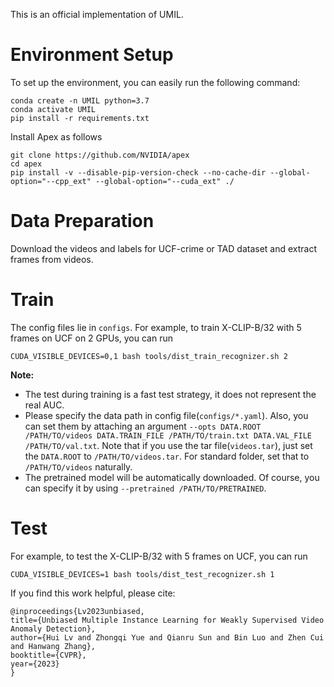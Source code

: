 This is an official implementation of UMIL. 

    
# Environment Setup
To set up the environment, you can easily run the following command:
```
conda create -n UMIL python=3.7
conda activate UMIL
pip install -r requirements.txt
```

Install Apex as follows
```
git clone https://github.com/NVIDIA/apex
cd apex
pip install -v --disable-pip-version-check --no-cache-dir --global-option="--cpp_ext" --global-option="--cuda_ext" ./
```

# Data Preparation

Download the videos and labels for UCF-crime or TAD dataset and extract frames from videos.


# Train
The config files lie in `configs`. For example, to train X-CLIP-B/32 with 5 frames on UCF on 2 GPUs, you can run
```
CUDA_VISIBLE_DEVICES=0,1 bash tools/dist_train_recognizer.sh 2
```

**Note:**
- The test during training is a fast test strategy, it does not represent the real AUC.
- Please specify the data path in config file(`configs/*.yaml`). Also, you can set them by attaching an argument `--opts DATA.ROOT /PATH/TO/videos DATA.TRAIN_FILE /PATH/TO/train.txt DATA.VAL_FILE /PATH/TO/val.txt`. Note that if you use the tar file(`videos.tar`), just set the `DATA.ROOT` to `/PATH/TO/videos.tar`. For standard folder, set that to `/PATH/TO/videos` naturally.
- The pretrained model will be automatically downloaded. Of course, you can specify it by using `--pretrained /PATH/TO/PRETRAINED`.

# Test
For example, to test the X-CLIP-B/32 with 5 frames on UCF, you can run
```
CUDA_VISIBLE_DEVICES=1 bash tools/dist_test_recognizer.sh 1
```

If you find this work helpful, please cite:
```
@inproceedings{Lv2023unbiased,
title={Unbiased Multiple Instance Learning for Weakly Supervised Video Anomaly Detection},
author={Hui Lv and Zhongqi Yue and Qianru Sun and Bin Luo and Zhen Cui and Hanwang Zhang},
booktitle={CVPR},
year={2023}
}
```
